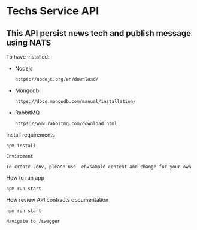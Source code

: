 # Techs Service API

## This API persist news tech and publish message using NATS

To have installed:

- Nodejs

  ```
  https://nodejs.org/en/download/
  ```

- Mongodb

  ```
  https://docs.mongodb.com/manual/installation/
  ```

- RabbitMQ

  ```
  https://www.rabbitmq.com/download.html
  ```

Install requirements

```
npm install
```

```
Enviroment

To create .env, please use  envsample content and change for your own
```

How to run app

```
npm run start
```

How review API contracts documentation

```
npm run start

Navigate to /swagger
```
